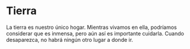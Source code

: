 # Tierra

La tierra es nuestro único hogar. Mientras vivamos en ella, podríamos considerar
que es inmensa, pero aún así es importante cuidarla. Cuando desaparezca, no
habrá ningún otro lugar a donde ir.
